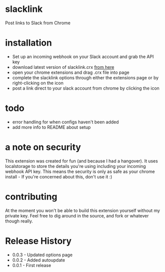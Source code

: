 slacklink
=========

Post links to Slack from Chrome

installation
=========

* Set up an incoming webhook on your Slack account and grab the API key
* download latest version of slacklink.crx [from here](https://github.com/robjmills/slacklink/raw/master/dist/crx/slacklink.crx)
* open your chrome extensions and drag .crx file into page
* complete the slacklink options through either the extensions page or by right-clicking on the icon
* post a link direct to your slack account from chrome by clicking the icon

todo
========
* error handling for when configs haven't been added
* add more info to README about setup

a note on security
========

This extension was created for fun (and because I had a hangover). It uses localstorage to store the details you're using including your incoming webhook API key. This means the security is only as safe as your chrome install - If you're concerned about this, don't use it :)

contributing
========

At the moment you won't be able to build this extension yourself without my private key. Feel free to dig around in the source, and fork or whatever though really.


Release History
========

- 0.0.3 - Updated options page
- 0.0.2 - Added autoupdate
- 0.0.1 - First release